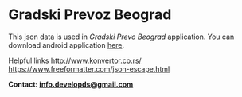 # Gradski Prevoz Beograd

This json data is used in *Gradski Prevo Beograd* application.
You can download android application [here](https://play.google.com/store/apps/details?id=com.gradskiprevozbeograd).

Helpful links
http://www.konvertor.co.rs/
https://www.freeformatter.com/json-escape.html

**Contact: info.developds@gmail.com**
